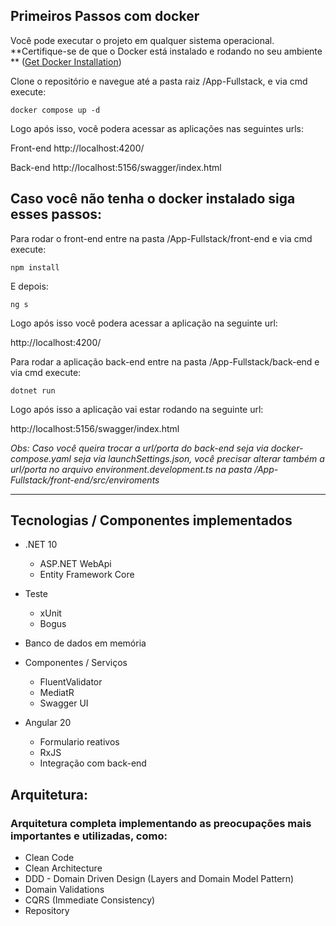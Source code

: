 
## Primeiros Passos com docker

Você pode executar o projeto em qualquer sistema operacional. **Certifique-se de que o Docker está instalado e rodando no seu ambiente
** ([Get Docker Installation](https://docs.docker.com/get-docker/))

Clone o repositório e navegue até a pasta raiz /App-Fullstack, e via cmd execute:

```
docker compose up -d
```
Logo após isso, você podera acessar as aplicações nas seguintes urls:

Front-end http://localhost:4200/

Back-end http://localhost:5156/swagger/index.html
## Caso você não tenha o docker instalado siga esses passos:

Para rodar o front-end entre na pasta /App-Fullstack/front-end e via cmd execute:
```
npm install 
```
E depois:
```
ng s
```
Logo após isso você podera acessar a aplicação na seguinte url:

http://localhost:4200/

Para rodar a aplicação back-end entre na pasta /App-Fullstack/back-end e via cmd execute:
```
dotnet run
```
Logo após isso a aplicação vai estar rodando na seguinte url:

http://localhost:5156/swagger/index.html

*Obs:*
*Caso você queira trocar a url/porta do back-end seja via docker-compose.yaml seja via launchSettings.json, você precisar alterar também a url/porta no arquivo environment.development.ts na pasta /App-Fullstack/front-end/src/enviroments*

---

## Tecnologias / Componentes implementados

- .NET 10
    - ASP.NET WebApi
    - Entity Framework Core
    
- Teste
   - xUnit
   - Bogus

- Banco de dados em memória
   
- Componentes / Serviços
    - FluentValidator
    - MediatR
    - Swagger UI 

- Angular 20
   - Formulario reativos
   - RxJS
   - Integração com back-end
   
## Arquitetura:

### Arquitetura completa implementando as preocupações mais importantes e utilizadas, como:
- Clean Code
- Clean Architecture
- DDD - Domain Driven Design (Layers and Domain Model Pattern)
- Domain Validations
- CQRS (Immediate Consistency)
- Repository
